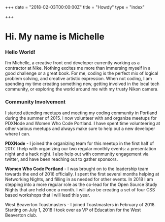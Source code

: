 +++
date = "2018-02-03T00:00:00Z"
title = "Howdy"
type = "index"

+++
# Hi. My name is Michelle

### Hello World!

I’m Michelle, a creative front end developer currently working as a contractor at Nike. Nothing excites me more than immersing myself in a good challenge or a great book. For me, coding is the perfect mix of logical problem solving, and creative artistic expression. When not coding, I am spending my time creating something new, getting involved in the local tech community, or exploring the world around me with my trusty Nikon camera.

### Community Involvement

I started attending meetups and meeting my coding community in Portland during the summer of 2015. I now volunteer with and organize meetups for PDXNode and Women Who Code Portland. I have spent time volunteering at other various meetups and always make sure to help out a new developer where I can.

<p class="p-fancy"><strong>PDXNode</strong> - I joined the organizing team for this meetup in the first half of 2017. I help with organizing our two regular monthly events: a presentation night and a hack night. I also help out with community engagement via twitter, and have been reaching out to gather sponsors.</p>

<p class="p-fancy"><strong>Women Who Code Portland</strong> - I was brought on to the leadership team towards the end of 2016 officially. I spent the first several months helping at Networking Nights, and filling in as needed for other events. In 2018 I am stepping into a more regular role as the co-lead for the Open Source Study Nights that are held once a month. I will also be creating a set of four CSS based workshops that I will lead this year. </p>

<p class="p-fancy"<strong>West Beaverton Toastmasters</strong> - I joined Toastmasters in February of 2018. Starting on July 1, 2018 I took over as VP of Education for the West Beaverton club.